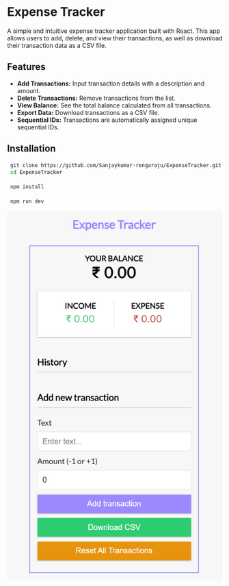 # Expense Tracker

A simple and intuitive expense tracker application built with React. This app allows users to add, delete, and view their transactions, as well as download their transaction data as a CSV file.

## Features

- **Add Transactions:** Input transaction details with a description and amount.
- **Delete Transactions:** Remove transactions from the list.
- **View Balance:** See the total balance calculated from all transactions.
- **Export Data:** Download transactions as a CSV file.
- **Sequential IDs:** Transactions are automatically assigned unique sequential IDs.

## Installation

   ```bash
    git clone https://github.com/Sanjaykumar-rengaraju/ExpenseTracker.git
    cd ExpenseTracker

    npm install

    npm run dev
   ```
![UI Screenshot](public/UI.png)
